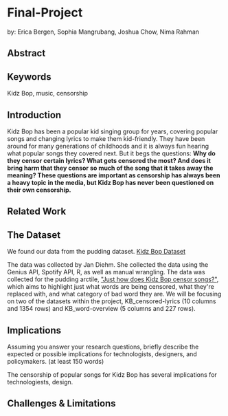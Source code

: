 # Final-Project
by: Erica Bergen, Sophia Mangrubang, Joshua Chow, Nima Rahman

## Abstract

## Keywords

Kidz Bop, music, censorship

## Introduction

Kidz Bop has been a popular kid singing group for years, covering popular songs and changing lyrics to make them kid-friendly. They have been around for many generations of childhoods and it is always fun hearing what popular songs they covered next. But it begs the questions: **Why do they censor certain lyrics? What gets censored the most? And does it bring harm that they censor so much of the song that it takes away the meaning? These questions are important as censorship has always been a heavy topic in the media, but Kidz Bop has never been questioned on their own censorship.**

## Related Work

## The Dataset

We found our data from the pudding dataset.
  [Kidz Bop Dataset](https://github.com/the-pudding/data/tree/master/kidz-bop)

The data was collected by Jan Diehm. She collected the data using the Genius API, Spotify API, R, as well as manual wrangling. The data was collected for the pudding arctile, ["Just how does Kidz Bop censor songs?"](https://pudding.cool/2020/04/kidz-bop/), which aims to highlight just what words are being censored, what they're replaced with, and what category of bad word they are. We will be focusing on two of the datasets within the project, KB_censored-lyrics (10 columns and 1354 rows) and KB_word-overview (5 columns and 227 rows).

## Implications
>
Assuming you answer your research questions, briefly describe the expected or possible implications for technologists, designers, and policymakers. (at least 150 words)

The censorship of popular songs for Kidz Bop has several implications for technologiests, design.


## Challenges & Limitations